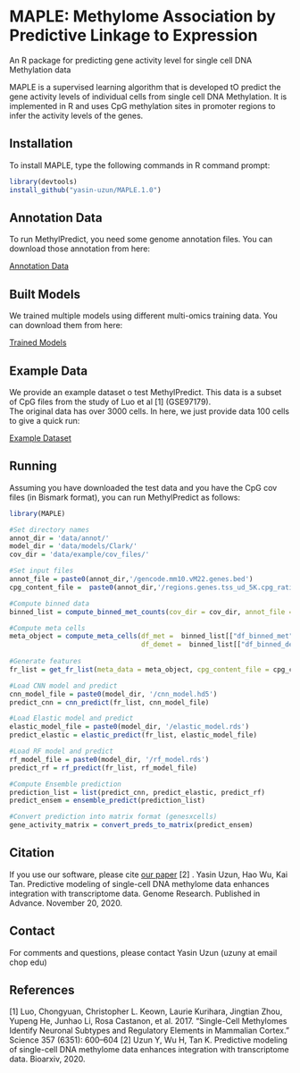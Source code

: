 # MAPLE: Methylome Association by Predictive Linkage to Expression
An R package for predicting gene activity level for single cell DNA Methylation data

MAPLE is a supervised learning algorithm that is developed tO predict the gene activity levels of individual cells from single cell DNA Methylation. It is implemented in R and uses CpG methylation sites in promoter regions to infer the activity levels of the genes. 

## Installation

To install MAPLE, type the following commands in R command prompt:
```R
library(devtools)
install_github("yasin-uzun/MAPLE.1.0")
```
## Annotation Data

To run MethylPredict, you need some genome annotation files. You can download those annotation from here: 

[Annotation Data](https://drive.google.com/drive/folders/1E2UH8K02n-RSY67JCDN__ghArtwZ3e0x?usp=sharing)

## Built Models
We trained multiple models using different multi-omics training data. You can download them from here:

[Trained Models](https://drive.google.com/drive/folders/1lLHOsT-gaPwwdYWjexDhfXSH9QjKQDAa?usp=sharing)

## Example Data

We provide an example dataset o test MethylPredict. This data is a subset of CpG files from the study of Luo et al \[1\] (GSE97179).   
The original data has over 3000 cells. In here, we just provide data 100 cells to give a quick run:

[Example Dataset](https://drive.google.com/drive/folders/1GMJpbrXHJ91iPmyclGIPVhxoLcfqyjum?usp=sharing)

## Running
Assuming you have downloaded the test data and you have the CpG cov files (in Bismark format), you can run MethylPredict as follows:

```R
library(MAPLE)

#Set directory names
annot_dir = 'data/annot/'
model_dir = 'data/models/Clark/'
cov_dir = 'data/example/cov_files/'

#Set input files
annot_file = paste0(annot_dir,'/gencode.mm10.vM22.genes.bed')
cpg_content_file =  paste0(annot_dir,'/regions.genes.tss_ud_5K.cpg_ratio.bin_size_500.mm10.rds')

#Compute binned data
binned_list = compute_binned_met_counts(cov_dir = cov_dir, annot_file = annot_file )

#Compute meta cells
meta_object = compute_meta_cells(df_met =  binned_list[["df_binned_met"]],
                                 df_demet =  binned_list[["df_binned_demet"]])
                                 
#Generate features                               
fr_list = get_fr_list(meta_data = meta_object, cpg_content_file = cpg_content_file)

#Load CNN model and predict
cnn_model_file = paste0(model_dir, '/cnn_model.hd5')
predict_cnn = cnn_predict(fr_list, cnn_model_file)

#Load Elastic model and predict
elastic_model_file = paste0(model_dir, '/elastic_model.rds')
predict_elastic = elastic_predict(fr_list, elastic_model_file)

#Load RF model and predict
rf_model_file = paste0(model_dir, '/rf_model.rds')
predict_rf = rf_predict(fr_list, rf_model_file)

#Compute Ensemble prediction
prediction_list = list(predict_cnn, predict_elastic, predict_rf)
predict_ensem = ensemble_predict(prediction_list)

#Convert prediction into matrix format (genesxcells)
gene_activity_matrix = convert_preds_to_matrix(predict_ensem)


```
## Citation
If you use our software, please cite [our paper](https://genome.cshlp.org/content/early/2020/11/20/gr.267047.120.abstract) \[2\] .
Yasin Uzun, Hao Wu, Kai Tan. Predictive modeling of single-cell DNA methylome data enhances integration with transcriptome data. Genome Research. Published in Advance. November 20, 2020.

## Contact
For comments and questions, please contact Yasin Uzun (uzuny at email chop edu)

## References
\[1\] Luo, Chongyuan, Christopher L. Keown, Laurie Kurihara, Jingtian Zhou, Yupeng He, Junhao Li, Rosa Castanon, et al. 2017. “Single-Cell Methylomes Identify Neuronal Subtypes and Regulatory Elements in Mammalian Cortex.” Science 357 (6351): 600–604
\[2\] Uzun Y, Wu H, Tan K. Predictive modeling of single-cell DNA methylome data enhances integration with transcriptome data. Bioarxiv, 2020. 

